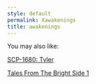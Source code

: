 ```yaml
---
style: default
permalink: Xawakenings
title: awakenings
---
```

You may also like:

[SCP-1680: Tyler](http://scp-wiki.net/scp-1680)

[Tales From The Bright Side 1](http://scp-wiki.net/tales-from-the-bright-side-chapter-one)
